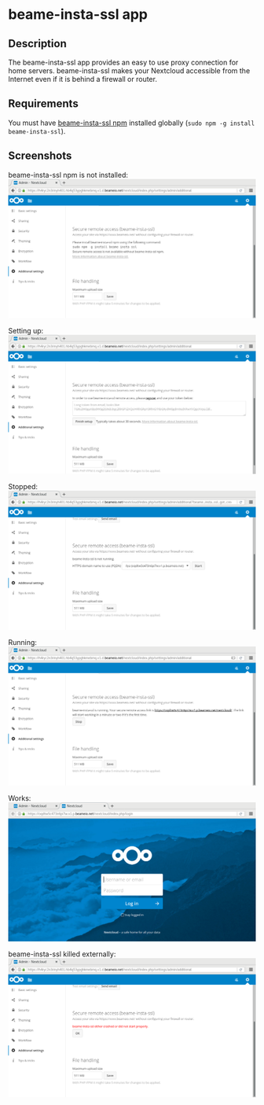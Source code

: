 # beame-insta-ssl app

## Description

The beame-insta-ssl app provides an easy to use proxy connection for home servers. beame-insta-ssl makes your Nextcloud accessible from the Internet even if it is behind a firewall or router.

## Requirements

You must have [beame-insta-ssl npm](https://www.npmjs.com/package/beame-insta-ssl) installed globally (`sudo npm -g install beame-insta-ssl`).

## Screenshots

beame-insta-ssl npm is not installed:
![beame-insta-ssl not installed screenshot](screenshots/01-not-installed.png)

Setting up:
![beame-insta-ssl has no credentials screenshot](screenshots/02-no-creds.png)

Stopped:
![beame-insta-ssl is stopped screenshot](screenshots/03-stopped.png)

Running:
![beame-insta-ssl is running screenshot](screenshots/04-running.png)

Works:
![Screenshot of Nextcloud being used via beame-insta-ssl tunnel](screenshots/05-link-works.png)

beame-insta-ssl killed externally:
![beame-insta-ssl crashed screenshot](screenshots/06-crashed.png)
